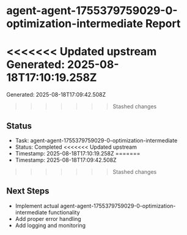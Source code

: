 # agent-agent-1755379759029-0-optimization-intermediate Report

<<<<<<< Updated upstream
Generated: 2025-08-18T17:10:19.258Z
=======
Generated: 2025-08-18T17:09:42.508Z
>>>>>>> Stashed changes

## Status
- Task: agent-agent-1755379759029-0-optimization-intermediate
- Status: Completed
<<<<<<< Updated upstream
- Timestamp: 2025-08-18T17:10:19.258Z
=======
- Timestamp: 2025-08-18T17:09:42.508Z
>>>>>>> Stashed changes

## Next Steps
- Implement actual agent-agent-1755379759029-0-optimization-intermediate functionality
- Add proper error handling
- Add logging and monitoring
